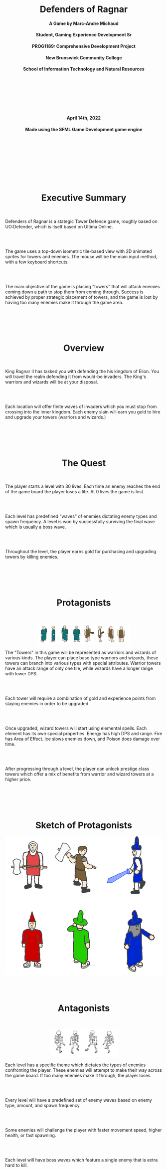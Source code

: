 <br />
<br />
<br />
<br />
<br />
<br />
<br />
<br />
<br />
<br />
<h1 align="center"><b>Defenders of Ragnar</b></h1>
<h4 align="center">A Game by Marc-Andre Michaud</h4>
<h4 align="center">Student, Gaming Experience Development Sr</h4>
<h4 align="center">PROG1189: Comprehensive Development Project</h4>
<h4 align="center">New Brunswick Community College</h4>
<h4 align="center">School of Information Technology and Natural Resources</h4>
<br />
<br />
<br />
<br />
<br />
<br />
<h4 align="center">April 14th, 2022</h4>
<h4 align="center">Made using the SFML Game Development game engine</h4>
<br />
<br />
<br />
<br />
<br />
<br />
<br />
<br />

<h1 align="center"><b>Executive Summary</b></h1>
<br />

Defenders of Ragnar is a stategic Tower Defence game, roughly based on UO:Defender, which is itself based on Ultima Online.

<br />
<br />

The game uses a top-down isometric tile-based view with 2D animated sprites for towers and enemies.
The mouse will be the main input method, with a few keyboard shortcuts.

<br />
<br />

The main objective of the game is placing "towers" that will attack enemies coming down a path to stop them from coming through.
Success is achieved by proper strategic placement of towers, and the game is lost by having too many enemies make it through the game area.

<br />
<br />
<br />
<br />


<h1 align="center"><b>Overview</b></h1>
<br />

King Ragnar II has tasked you with defending the his kingdom of Elion. You will travel the realm defending it from would-be invaders. 
The King's warriors and wizards will be at your disposal.

<br />
<br />

Each location will offer finite waves of invaders which you must stop from crossing into the inner kingdom.
Each enemy slain will earn you gold to hire and upgrade your towers (warriors and wizards.)

<br />
<br />
<br />
<br />

<h1 align="center"><b>The Quest</b></h1>
<br />

The player starts a level with 30 lives. Each time an enemy reaches the end of the game board the player loses a life. At 0 lives the game is lost.

<br />
<br />

Each level has predefined "waves" of enemies dictating enemy types and spawn frequency. A level is won by successfully surviving the final wave which is usually a boss wave.

<br />
<br />

Throughout the level, the player earns gold for purchasing and upgrading towers by killing enemies.

<br />
<br />
<br />
<br />

<h1 align="center"><b>Protagonists</b></h1>
<br />

<div align="center">

  ![baseTowers](mdImages/baseTowers.png)
</div>

The "Towers" in this game will be represented as warriors and wizards of various kinds. 
The player can place base type warriors and wizards, these towers can branch into various types with special attributes.
Warrior towers have an attack range of only one tile, while wizards have a longer range with lower DPS.

<br />
<br />

Each tower will require a combination of gold and experience points from slaying enemies in order to be upgraded.

<br />
<br />

Once upgraded, wizard towers will start using elemental spells. Each element has its own special properties.
Energy has high DPS and range. Fire has Area of Effect. Ice slows enemies down, and Poison does damage over time.

<br />
<br />

After progressing through a level, the player can unlock prestige class towers which offer a mix of benefits from warrior and wizard towers at a higher price.

<br />
<br />
<br />
<br />

<h1 align="center"><b>Sketch of Protagonists</b></h1>

<div align="center">

  ![Protagonists](mdImages/gameProtagonists.png)
</div>

<br />
<br />

<h1 align="center"><b>Antagonists</b></h1>
<br />

<div align="center">

  ![BaseEnemy](mdImages/baseEnemy.png)
</div>

Each level has a specific theme which dictates the types of enemies confronting the player. 
These enemies will attempt to make their way across the game board. If too many enemies make it through, the player loses.

<br />
<br />

Every level will have a predefined set of enemy waves based on enemy type, amount, and spawn frequency.

<br />
<br />

Some enemies will challenge the player with faster movement speed, higher health, or fast spawning.

<br />
<br />

Each level will have boss waves which feature a single enemy that is extra hard to kill.

<br />
<br />
<br />
<br />

<h1 align="center"><b>Sketch of Antagonists</b></h1>

<div align="center">

  ![Protagonists](mdImages/gameAntagonists.png)
</div>

<br />
<br />

<h1 align="center"><b>Environment</b></h1>
<br />

The game environment consists of an isometric tiled game board. Each level has at least one path for enemies to travel. 
Enemies enter the level at the upper right edge, and make their way to their exit on the lower left edge.

<div align="center">

![dirtPath](mdImages/boardPath.png)
</div>

Enemy paths are indicated by dirt tiles. The paths are deliberately circuitous to offer the player ample opportunity to attack enemies making their way across the board.
The first level has a single dirt path while later levels have multiple paths.

<div align="center">

![stoneTile](mdImages/boardStone.png)
</div>

Towers may only be placed on stone tiles. This puts strategic constraints on the player.
Warrior towers perform better on stones with many adjacent path tiles whereas wizards can take advantage of tiles from a longer range.

<br />
<br />
<br />
<br />

<h1 align="center"><b>Sketch of World</b></h1>

<div align="center">

  ![Protagonists](mdImages/gameBoard.png)
</div>

<br />
<br />

<h1 align="center"><b>Menus</b></h1>
<br />

The game will have a start menu, a pause menu, and some basic UI buttons in the main game view.

<br />
<br />

The start menu will include level selection, options, and an exit button to leave the game.

<br />
<br />

The pause menu will have an option to resume the game, and another to return to the start menu.

<br />
<br />

The in-game UI will have buttons for tower selection, round start, and music/sound volume settings.

<br />
<br />
<br />
<br />

<h1 align="center"><b>Controls</b></h1>
<br />

The mouse will be the main source of input for this game. Mousing over the board will highlight the tiles being moused over.
When placing or interacting with a tower, the tiles within the tower's attack range will be highlighted.

<br />
<br />

Keyboard hotkeys will also be available. Esc will cancel tower placement, P will pause the game, and M/S will adjust music and sound settings.

<br />
<br />
<br />
<br />

<h1 align="center"><b>Sounds</b></h1>
<br />

The game will have menu music and in-game music.

<br />
<br />

In adition to music, There will be sound effects for the various tower attacks.

<br />
<br />
<br />
<br />

<h1 align="center"><b>Summary</b></h1>
<br />

This game should appeal to strategic minded players whlie maintaining a simplicity that makes it accessible to casual gamers.

<br />
<br />

Randomness in enemy spawn patterns and multiple branching tower upgrade paths will offer replay value.

<br />
<br />

Furthermore, adding additional content and features should be relatively simple. If the game is successful,
additional levels can easily be added to extend the game.

<br />
<br />
<br />
<br />
